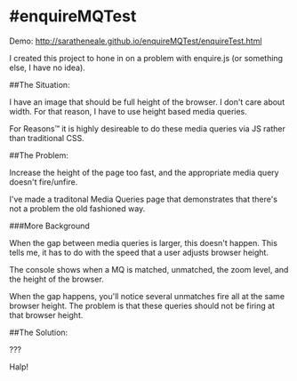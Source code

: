 #enquireMQTest
=============
Demo: http://saratheneale.github.io/enquireMQTest/enquireTest.html


I created this project to hone in on a problem with enquire.js (or something else, I have no idea).

##The Situation:

I have an image that should be full height of the browser. I don't care about width. For that reason, I have to use height based media queries.

For Reasons&trade; it is highly desireable to do these media queries via JS rather than traditional CSS.

##The Problem:

Increase the height of the page too fast, and the appropriate media query doesn't fire/unfire.

I've made a traditonal Media Queries page that demonstrates that there's not a problem the old fashioned way.

###More Background

When the gap between media queries is larger, this doesn't happen. This tells me, it has to do with the speed that a user adjusts browser height.


The console shows when a MQ is matched, unmatched, the zoom level, and the height of the browser.

When the gap happens, you'll notice several unmatches fire all at the same browser height. The problem is that these queries should not be firing at that browser height.



##The Solution:

???

Halp!
